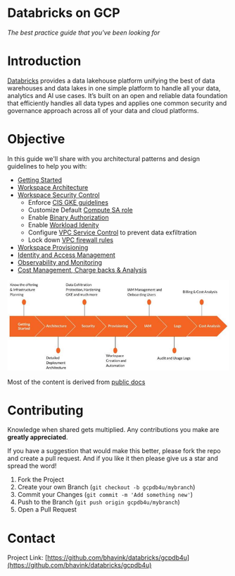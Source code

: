 # Databricks on GCP
_The best practice guide that you've been looking for_

# Introduction

[Databricks](https://www.databricks.com) provides a data lakehouse platform unifying the best of data warehouses and data lakes in one simple platform to handle all your data, analytics and AI use cases. It’s built on an open and reliable data foundation that efficiently handles all data types and applies one common security and governance approach across all of your data and cloud platforms.

# Objective
In this guide we'll share with you architectural patterns and design guidelines to help you with:
* [Getting Started](Getting-Started.md)
* [Workspace Architecture](Workspace-Architecture.md)
* [Workspace Security Control](Workspace-Security.md)
  * Enforce [CIS GKE guidelines](./security/GKE-CIS-Guidelines.md)
  * Customize Default [Compute SA role](./security/Customize-Default-ComputeSA-Role.md)
  * Enable [Binary Authorization](./security/Enable-Binary-Authorization.md)
  * Enable [Workload Idenity](./security/Workload-Identity.md)
  * Configure [VPC Service Control](./security/Configure-VPC-SC.md) to prevent data exfiltration
  * Lock down [VPC firewall rules](./security/LockDown-VPC-Firewall-Rules.md)
* [Workspace Provisioning](Workspace-Provisioning.md)
* [Identity and Access Management](Identity-And-Access-Management.md)
* [Observability and Monitoring](Observability-And-Monitoring.md)
* [Cost Management, Charge backs & Analysis](gcpdb4u/Cost-Management-And-Analysis.md)

![reading-plan](images/reading-plan.jpg)

Most of the content is derived from [public docs](https://docs.gcp.databricks.com)


# Contributing

Knowledge when shared gets multiplied. Any contributions you make are **greatly appreciated**.

If you have a suggestion that would make this better, please fork the repo and create a pull request.
And if you like it then please give us a star and spread the word!

1. Fork the Project
2. Create your own Branch (`git checkout -b gcpdb4u/mybranch`)
3. Commit your Changes (`git commit -m 'Add something new'`)
4. Push to the Branch (`git push origin gcpdb4u/mybranch`)
5. Open a Pull Request


# Contact

Project Link: [https://github.com/bhavink/databricks/gcpdb4u](https://github.com/bhavink/databricks/gcpdb4u)

